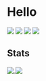 # Hello

![](https://img.shields.io/badge/C++-Language-informational?style=flat&logo=cplusplus&logoColor=e3e3e3&color=f29d57)
![](https://img.shields.io/badge/Lua-Language-informational?style=flat&logo=lua&logoColor=e3e3e3&color=f29d57)
![](https://img.shields.io/badge/Visual%20Studio-Editor-informational?style=flat&logo=visualstudio&logoColor=e3e3e3&color=f29d57)
![](https://img.shields.io/badge/Windows-OS-informational?style=flat&logo=Windows&logoColor=e3e3e3&color=f29d57)


## Stats
<a href="#">
  <img align="center" src="https://github-readme-stats.vercel.app/api?username=birds3345&count_private=true&show_icons=true&line_height=27&icon_color=f29d57&text_color=e3e3e3&bg_color=171822&title_color=f29d57&border_color=242633&border_radius=5">
</a>

<a href="#">
  <img align="center" src="https://github-readme-stats.vercel.app/api/top-langs/?username=birds3345&langs_count=4&text_color=e3e3e3&bg_color=171822&title_color=f29d57&border_color=242633&border_radius=5">
</a>
